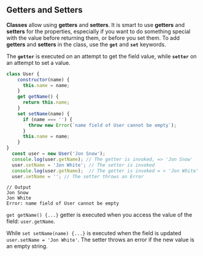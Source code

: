 ## Getters and Setters

**Classes** allow using **getters** and **setters**. It is smart to use **getters** and **setters** for the properties, especially if you want to do something special with the value before returning them, or before you set them. To add **getters** and **setters** in the class, use the **`get`** and **`set`** keywords.

The **`getter`** is executed on an attempt to get the field value, while **`setter`** on an attempt to set a value. 

```js
class User {
    constructor(name) {
      this.name = name;
    }
    get getName() {    
      return this.name;
    }
    set setName(name) {    
      if (name === '') {
        throw new Error(`name field of User cannot be empty`);
      }
      this.name = name;
    }
}
  const user = new User('Jon Snow');
  console.log(user.getName); // The getter is invoked, => 'Jon Snow'
  user.setName = 'Jon White'; // The setter is invoked
  console.log(user.getName);  // The getter is invoked = > 'Jon White'
  user.setName = ''; // The setter throws an Error
```
```
// Output
Jon Snow
Jon White
Error: name field of User cannot be empty
```
`get getName() {...}` getter is executed when you access the value of the field: `user.getName`.

While `set setName(name) {...}` is executed when the field is updated `user.setName = 'Jon White'`. The setter throws an error if the new value is an empty string. 

